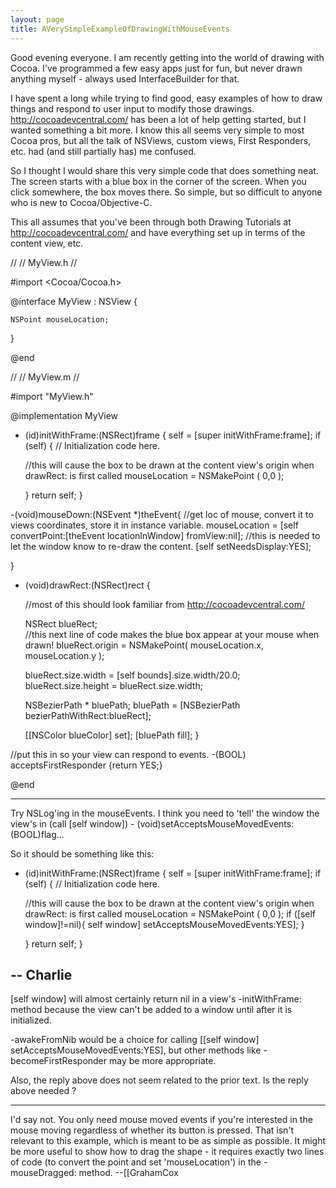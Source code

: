 ```yaml
---
layout: page
title: AVerySimpleExampleOfDrawingWithMouseEvents
---
```




Good evening everyone. I am recently getting into the world of drawing with Cocoa. I've programmed a few easy apps just for fun, but never drawn anything myself - always used InterfaceBuilder for that.

I have spent a long while trying to find good, easy examples of how to draw things and respond to user input to modify those drawings. http://cocoadevcentral.com/ has been a lot of help getting started, but I wanted something a bit more. I know this all seems very simple to most Cocoa pros, but all the talk of NSViews, custom views, First Responders, etc. had (and still partially has) me confused.

So I thought I would share this very simple code that does something neat. The screen starts with a blue box in the corner of the screen. When you click somewhere, the box moves there. So simple, but so difficult to anyone who is new to Cocoa/Objective-C.

This all assumes that you've been through both Drawing Tutorials at http://cocoadevcentral.com/ and have everything set up in terms of the content view, etc.
    
//
//  MyView.h
// 


#import <Cocoa/Cocoa.h>


@interface MyView : NSView {

	NSPoint mouseLocation;
}

@end




    
//
//  MyView.m
//

#import "MyView.h"


@implementation MyView

- (id)initWithFrame:(NSRect)frame {
    self = [super initWithFrame:frame];
    if (self) {
        // Initialization code here.
		
	//this will cause the box to be drawn at the content view's origin when drawRect: is first called
	mouseLocation = NSMakePoint ( 0,0 );

    }
    return self;
}

-(void)mouseDown:(NSEvent *)theEvent{
	//get loc of mouse, convert it to views coordinates, store it in instance variable.
	mouseLocation  =  [self convertPoint:[theEvent locationInWindow] fromView:nil];
	//this is needed to let the window know to re-draw the content.
	[self setNeedsDisplay:YES];

}


- (void)drawRect:(NSRect)rect {

	//most of this should look familiar from http://cocoadevcentral.com/ 

	NSRect blueRect;	
	//this next line of code makes the blue box appear at your mouse when drawn!
	blueRect.origin = NSMakePoint( mouseLocation.x, mouseLocation.y ); 

	blueRect.size.width = [self bounds].size.width/20.0;
	blueRect.size.height = blueRect.size.width;
	
	NSBezierPath * bluePath;
	bluePath = [NSBezierPath bezierPathWithRect:blueRect];
	
	[[NSColor blueColor] set];
	[bluePath fill];
}



//put this in so your view can respond to events.
-(BOOL) acceptsFirstResponder {return YES;}

@end




----

Try NSLog'ing in the mouseEvents. I think you need to 'tell' the window the view's in (call [self window]) - (void)setAcceptsMouseMovedEvents:(BOOL)flag...

So it should be something like this:

    
- (id)initWithFrame:(NSRect)frame {
    self = [super initWithFrame:frame];
    if (self) {
        // Initialization code here.
		
	//this will cause the box to be drawn at the content view's origin when drawRect: is first called
	mouseLocation = NSMakePoint ( 0,0 );
       if ([self window]!=nil){
             self window] setAcceptsMouseMovedEvents:YES];
       }
     
    }
    return self;
}


-- Charlie
----
[self window] will almost certainly return nil in a view's -initWithFrame: method because the view can't be added to a window until after it is initialized.

-awakeFromNib would be a choice for calling [[self window] setAcceptsMouseMovedEvents:YES], but other methods like -becomeFirstResponder may be more appropriate.

Also, the reply above does not seem related to the prior text.  Is the reply above needed ?

----

I'd say not. You only need mouse moved events if you're interested in the mouse moving regardless of whether its button is pressed. That isn't relevant to this example, which is meant to be as simple as possible. It might be more useful to show how to drag the shape - it requires exactly two lines of code (to convert the point and set 'mouseLocation') in the -mouseDragged: method. --[[GrahamCox

